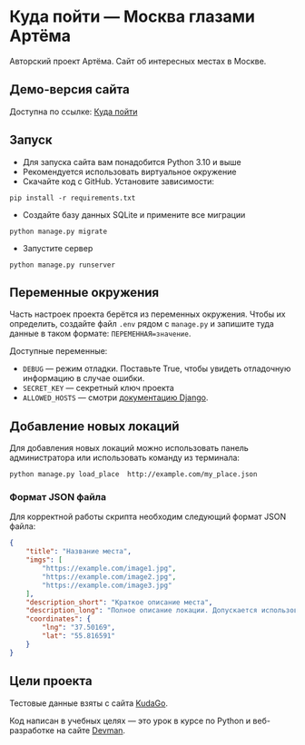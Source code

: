 # Куда пойти — Москва глазами Артёма

Авторский проект Артёма. Сайт об интересных местах в Москве. 


## Демо-версия сайта

Доступна по ссылке: [Куда пойти](http://vivivi.pythonanywhere.com/)

## Запуск

- Для запуска сайта вам понадобится Python 3.10 и выше
- Рекомендуется использовать виртуальное окружение
- Скачайте код с GitHub. Установите зависимости:

```
pip install -r requirements.txt
```
- Создайте базу данных SQLite и примените все миграции
```
python manage.py migrate
```
- Запустите сервер 
```
python manage.py runserver
```

## Переменные окружения

Часть настроек проекта берётся из переменных окружения. Чтобы их определить, 
создайте файл `.env` рядом с `manage.py` и запишите туда данные в таком 
формате: `ПЕРЕМЕННАЯ=значение`.

Доступные переменные:
- `DEBUG` — режим отладки. Поставьте True, чтобы увидеть отладочную информацию в случае ошибки.
- `SECRET_KEY` — секретный ключ проекта
- `ALLOWED_HOSTS` — смотри [документацию Django](https://docs.djangoproject.com/en/3.1/ref/settings/#allowed-hosts).


## Добавление новых локаций

Для добавления новых локаций можно использовать панель администратора
или использовать команду из терминала:

```
python manage.py load_place  http://example.com/my_place.json
```

### Формат JSON файла

Для корректной работы скрипта необходим следующий формат JSON файла:

```json
{
    "title": "Название места",
    "imgs": [
        "https://example.com/image1.jpg",
        "https://example.com/image2.jpg",
        "https://example.com/image3.jpg"
    ],
    "description_short": "Краткое описание места",
    "description_long": "Полное описание локации. Допускается использование html-разметки.",
    "coordinates": {
        "lng": "37.50169",
        "lat": "55.816591"
    }
}
```


## Цели проекта

Тестовые данные взяты с сайта [KudaGo](https://kudago.com).

Код написан в учебных целях — это урок в курсе по Python и веб-разработке на сайте [Devman](https://dvmn.org).
